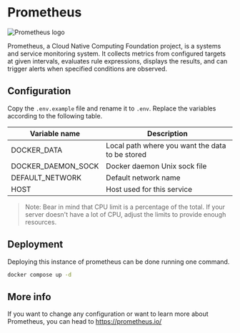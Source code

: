 # Prometheus

![Prometheus logo](https://www.derdack.com/wp-content/uploads/sites/2/2021/09/prometheus-logo-3.png)

Prometheus, a Cloud Native Computing Foundation project, is a systems and service monitoring system. It collects metrics from configured targets at given intervals, evaluates rule expressions, displays the results, and can trigger alerts when specified conditions are observed.

## Configuration

Copy the `.env.example` file and rename it to `.env`. Replace the variables according to the following table.

| Variable name           | Description                                      |
|-------------------------|--------------------------------------------------|
| DOCKER_DATA             | Local path where you want the data to be stored  |
| DOCKER_DAEMON_SOCK      | Docker daemon Unix sock file                     |
| DEFAULT_NETWORK         | Default network name                             |
| HOST                    | Host used for this service                       |

> Note: Bear in mind that CPU limit is a percentage of the total. If your server doesn't have a lot of CPU, adjust the limits to provide enough resources.

## Deployment

Deploying this instance of prometheus can be done running one command.

```bash
docker compose up -d
```

## More info

If you want to change any configuration or want to learn more about Prometheus, you can head to https://prometheus.io/
